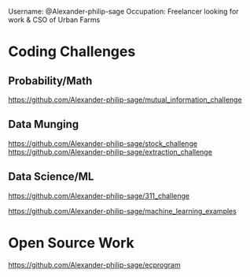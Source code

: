 Username: @Alexander-philip-sage
Occupation: Freelancer looking for work & CSO of Urban Farms

# Coding Challenges
## Probability/Math
https://github.com/Alexander-philip-sage/mutual_information_challenge
## Data Munging
https://github.com/Alexander-philip-sage/stock_challenge
https://github.com/Alexander-philip-sage/extraction_challenge
## Data Science/ML
https://github.com/Alexander-philip-sage/311_challenge

https://github.com/Alexander-philip-sage/machine_learning_examples

# Open Source Work
https://github.com/Alexander-philip-sage/ecprogram
